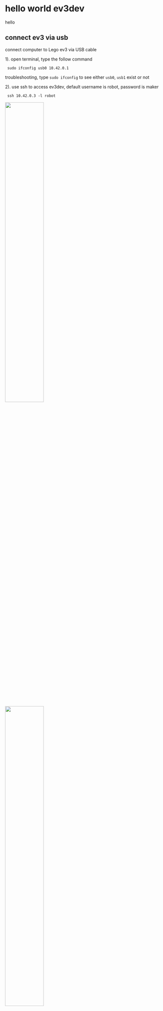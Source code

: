 <!-- for remarkable -->
<link rel="stylesheet" type="text/css" href="../../style.css">

<style type="text/css">
img {
  width: 50%;
}

img:.ev3-brick {
  width: 30%;
}
</style>
 
# hello world ev3dev

hello

## connect ev3 via usb

connect computer to Lego ev3 via USB cable

1). open terminal, type the follow command

     sudo ifconfig usb0 10.42.0.1
     
troubleshooting, type `sudo ifconfig` to see either `usb0`, `usb1` exist or not

2). use ssh to access ev3dev, default username is robot, password is maker

     ssh 10.42.0.3 -l robot

![](./hello-world-ev3dev/00-ssh-ev3dev.png) 

![](./hello-world-ev3dev/03-ssh-ev3dev.png) 

## ev3dev connect to the Internet via usb

`code/ev3dev-connecting-to-the-internet/via-usb.sh`

1). create a empty file call `via-usb.sh` in code user code direcotry

    cd ~
    mkdir code
    cd code
    touch via-usb.sh
    
use geany IDE to edit via-usb.sh
    
    geany via-usb.sh
    
type the follow code in the file, `CRTL+S` to save the content, `ALT+F4` to quit geany.

---

==for case don't have geany==

use vi RAW IDE to edit via-usb.sh

    vi via-usb.sh
   
type the follow code in the file, `shirt+i` to start typing, `shirt+;` to enter command mode, type `:wq` to write and quit.


---




caution: if computer access Internet via WiFi, change eth0 to wlan0 in line 3.
    
    #!/bin/sh
    ifconfig usb0 10.42.0.1
    iptables --table nat --append POSTROUTING --out-interface eth0 -j MASQUERADE
    iptables --append FORWARD --in-interface usb0 -j ACCEPT
    echo 1 > /proc/sys/net/ipv4/ip_forward
    
gain execute pressmission to the via-usb.sh 

    chmod +x via-sub.sh
    
execute the via-usb.sh with priilage right

    sudo ./via-sub.sh

## ev3dev connecting to the Internet via WiFi adapter

code/ev3dev-connecting-to-the-internet/via-wifi-adapter

// TODO

1). attach WiFi adapter to ev3-brick USB port, using the ev3dev brick menu config wireless connection

### use wifi router

something you already know

### use mobile hotspot

just press the hotspot sign to enable it

### use network manager

![](./hello-world-ev3dev/10-network-manager.png) 

![](./hello-world-ev3dev/11-network-manager-wifi-settings.png) 

![](./hello-world-ev3dev/12-network-manager-wifi.png) 

![](./hello-world-ev3dev/13-network-manager-enable-hotspot.png) 

![](./hello-world-ev3dev/14-network-manager-wifi-ap-info.png) 

// TODO

take photo of setup wifi connect via brick gui interface

## ssh

username : robot
password : maker

     ssh 10.42.0.3 -l robot
   
![](./hello-world-ev3dev/00-ssh-ev3dev.png) 

![](./hello-world-ev3dev/03-ssh-ev3dev.png) 

     
## update ev3dev

switch user to root

     sudo su 
     apt-get udpate -y & apt full-upgrade -y
     
![](./hello-world-ev3dev/04-ev3dev-apt-get-update-y-and-apt-full-upgrade-y.png) 

![](./hello-world-ev3dev/05-ev3dev-apt-get-update-y-and-apt-full-upgrade-y.png) 

## hello world

     echo "hello world"
     especk "hello world" --stdout | aplay
---

last moditify : Sunday, 07. May 2017 01:50AM 

